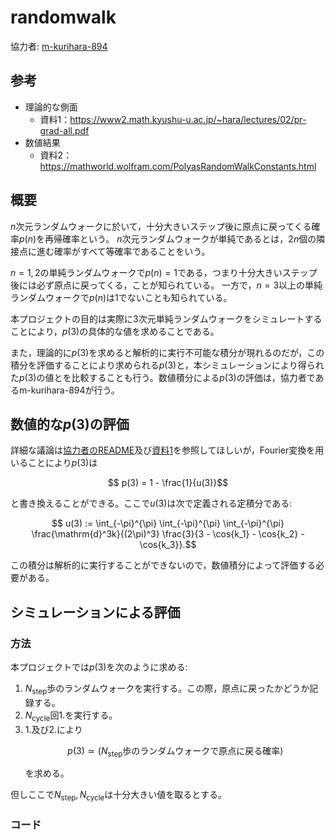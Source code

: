 # randomwalk
協力者: [m-kurihara-894](https://github.com/m-kurihara-894/random_walk)



## 参考
- 理論的な側面
    - 資料1：https://www2.math.kyushu-u.ac.jp/~hara/lectures/02/pr-grad-all.pdf
- 数値結果
    - 資料2：https://mathworld.wolfram.com/PolyasRandomWalkConstants.html



## 概要
$`n`$次元ランダムウォークに於いて，十分大きいステップ後に原点に戻ってくる確率$`p(n)`$を再帰確率という。
$`n`$次元ランダムウォークが単純であるとは，$`2n`$個の隣接点に進む確率がすべて等確率であることをいう。

$`n=1,\,2`$の単純ランダムウォークで$`p(n)=1`$である，つまり十分大きいステップ後には必ず原点に戻ってくる，ことが知られている。
一方で，$`n=3`$以上の単純ランダムウォークで$`p(n)`$は$`1`$でないことも知られている。
    
本プロジェクトの目的は実際に$`3`$次元単純ランダムウォークをシミュレートすることにより，$`p(3)`$の具体的な値を求めることである。

また，理論的に$`p(3)`$を求めると解析的に実行不可能な積分が現れるのだが，この積分を評価することにより求められる$`p(3)`$と，本シミュレーションにより得られた$`p(3)`$の値とを比較することも行う。数値積分による$`p(3)`$の評価は，協力者であるm-kurihara-894が行う。



## 数値的な$`p(3)`$の評価
詳細な議論は[協力者のREADME](https://github.com/k-pine-su/randomwalk)及び[資料1](https://www2.math.kyushu-u.ac.jp/~hara/lectures/02/pr-grad-all.pdf)を参照してほしいが，Fourier変換を用いることにより$`p(3)`$は
``` math
    p(3)
    =
    1 - \frac{1}{u(3)}
```
と書き換えることができる。ここで$`u(3)`$は次で定義される定積分である:
``` math
    u(3) 
    :=
    \int_{-\pi}^{\pi} \int_{-\pi}^{\pi} \int_{-\pi}^{\pi} \frac{\mathrm{d}^3k}{(2\pi)^3} \frac{3}{3 - \cos{k_1} - \cos{k_2} - \cos{k_3}}.
```
この積分は解析的に実行することができないので，数値積分によって評価する必要がある。


## シミュレーションによる評価
### 方法
本プロジェクトでは$`p(3)`$を次のように求める:

1. $N_\mathrm{step}$歩のランダムウォークを実行する。この際，原点に戻ったかどうか記録する。
1. $N_\mathrm{cycle}$回1.を実行する。
1. 1.及び2.により
    ``` math
    p(3) \simeq (N_\mathrm{step} \text{歩のランダムウォークで原点に戻る確率})
    ```
    を求める。
    
但しここで$`N_\mathrm{step}, \, N_\mathrm{cycle}`$は十分大きい値を取るとする。

### コード